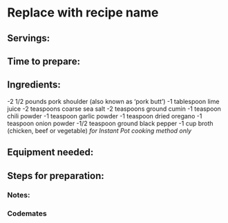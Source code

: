 # Replace with recipe name

## Servings: 

## Time to prepare: 

## Ingredients:
-2 1/2 pounds pork shoulder (also known as ‘pork butt’)
-1 tablespoon lime juice
-2 teaspoons coarse sea salt
-2 teaspoons ground cumin
-1 teaspoon chili powder
-1 teaspoon garlic powder
-1 teaspoon dried oregano
-1 teaspoon onion powder
-1/2 teaspoon ground black pepper
-1 cup broth (chicken, beef or vegetable) *for Instant Pot cooking method only*

## Equipment needed:


## Steps for preparation:



### Notes:



### Codemates #
